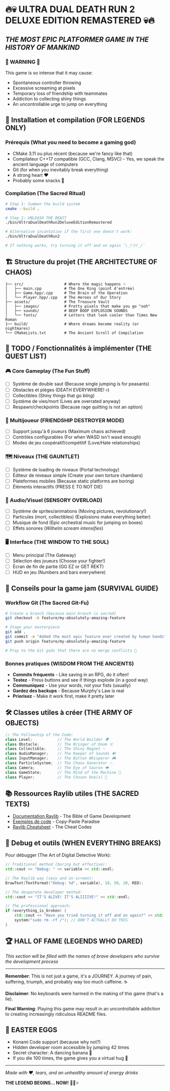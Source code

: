 # 🔥💀 ULTRA DUAL DEATH RUN 2 DELUXE EDITION REMASTERED 💀🔥
## *THE MOST EPIC PLATFORMER GAME IN THE HISTORY OF MANKIND*

### 🚨 WARNING 🚨
This game is so intense that it may cause:
- Spontaneous controller throwing
- Excessive screaming at pixels
- Temporary loss of friendship with teammates
- Addiction to collecting shiny things
- An uncontrollable urge to jump on everything

## 🚀 Installation et compilation (FOR LEGENDS ONLY)

### Prérequis (What you need to become a gaming god)
- CMake 3.11 ou plus récent (because we're fancy like that)
- Compilateur C++17 compatible (GCC, Clang, MSVC) - Yes, we speak the ancient language of computers
- Git (for when you inevitably break everything)
- A strong heart ❤️ 
- Probably some snacks 🍕

### Compilation (The Sacred Ritual)
```bash
# Step 1: Summon the build system
cmake --build .

# Step 2: UNLEASH THE BEAST
./bin/UltraDualDeathRun2DeluxeEditionRemastered

# Alternative incantation if the first one doesn't work:
./bin/UltraDualDeathRun2

# If nothing works, try turning it off and on again ¯\_(ツ)_/¯
```

## 🏗️ Structure du projet (THE ARCHITECTURE OF CHAOS)

```
├── src/                  # Where the magic happens ✨
│   ├── main.cpp          # The One Ring (point d'entrée)
│   ├── Game.hpp/.cpp     # The Brain of the Operation
│   └── Player.hpp/.cpp   # The Heroes of Our Story
├── assets/               # The Treasure Vault
│   ├── images/           # Pretty pixels that make you go "ooh"
│   ├── sounds/           # BEEP BOOP EXPLOSION SOUNDS
│   └── fonts/            # Letters that look cooler than Times New Roman
├── build/                # Where dreams become reality (or nightmares)
└── CMakeLists.txt        # The Ancient Scroll of Compilation
```

## 🔧 TODO / Fonctionnalités à implémenter (THE QUEST LIST)

### 🎮 Core Gameplay (The Fun Stuff)
- [ ] Système de double saut (Because single jumping is for peasants)
- [ ] Obstacles et pièges (DEATH EVERYWHERE! 💀)
- [ ] Collectibles (Shiny things that go *bling*)
- [ ] Système de vies/mort (Lives are overrated anyway)
- [ ] Respawn/checkpoints (Because rage quitting is not an option)

### 👥 Multijoueur (FRIENDSHIP DESTROYER MODE)
- [ ] Support jusqu'à 6 joueurs (Maximum chaos achieved)
- [ ] Contrôles configurables (For when WASD isn't wasd enough)
- [ ] Modes de jeu coopératif/compétitif (Love/Hate relationships)

### 🗺️ Niveaux (THE GAUNTLET)
- [ ] Système de loading de niveaux (Portal technology)
- [ ] Éditeur de niveaux simple (Create your own torture chambers)
- [ ] Plateformes mobiles (Because static platforms are boring)
- [ ] Éléments interactifs (PRESS E TO NOT DIE)

### 🎵 Audio/Visuel (SENSORY OVERLOAD)
- [ ] Système de sprites/animations (Moving pictures, revolutionary!)
- [ ] Particules (mort, collectibles) (Explosions make everything better)
- [ ] Musique de fond (Epic orchestral music for jumping on boxes)
- [ ] Effets sonores (*Wilhelm scream intensifies*)

### 🖥️ Interface (THE WINDOW TO THE SOUL)
- [ ] Menu principal (The Gateway)
- [ ] Sélection des joueurs (Choose your fighter!)
- [ ] Écran de fin de partie (GG EZ or GET REKT)
- [ ] HUD en jeu (Numbers and bars everywhere)

## 🎯 Conseils pour la game jam (SURVIVAL GUIDE)

### Workflow Git (The Sacred Git-Fu)
```bash
# Create a branch (because main branch is sacred)
git checkout -b feature/my-absolutely-amazing-feature

# Stage your masterpiece
git add .
git commit -m "Added the most epic feature ever created by human hands"
git push origin feature/my-absolutely-amazing-feature

# Pray to the Git gods that there are no merge conflicts 🙏
```

### Bonnes pratiques (WISDOM FROM THE ANCIENTS)
- **Commits fréquents** - Like saving in an RPG, do it often!
- **Testez** - Press buttons and see if things explode (in a good way)
- **Communiquez** - Use your words, not your fists (usually)
- **Gardez des backups** - Because Murphy's Law is real
- **Priorisez** - Make it work first, make it pretty later

## 🛠️ Classes utiles à créer (THE ARMY OF OBJECTS)

```cpp
// The Fellowship of the Code:
class Level;           // The World Builder 🌍
class Obstacle;        // The Bringer of Doom ☠️
class Collectible;     // The Shiny Magnet ✨
class AudioManager;    // The Keeper of Sounds 🔊
class InputManager;    // The Button Whisperer 🎮
class ParticleSystem;  // The Chaos Generator 💥
class Camera;          // The Eye of Sauron 👁️
class GameState;       // The Mind of the Machine 🧠
class Player;          // The Chosen One(s) 🦸
```

## 📚 Ressources Raylib utiles (THE SACRED TEXTS)

- [Documentation Raylib](https://www.raylib.com/) - The Bible of Game Development
- [Exemples de code](https://www.raylib.com/examples.html) - Copy-Paste Paradise
- [Raylib Cheatsheet](https://www.raylib.com/cheatsheet/cheatsheet.html) - The Cheat Codes

## 🐛 Debug et outils (WHEN EVERYTHING BREAKS)

Pour débugger (The Art of Digital Detective Work):
```cpp
// Traditional method (boring but effective):
std::cout << "Debug: " << variable << std::endl;

// The Raylib way (sexy and on-screen):
DrawText(TextFormat("Debug: %d", variable), 10, 50, 20, RED);

// The desperate developer method:
std::cout << "IT'S ALIVE! IT'S ALIIIIVE!" << std::endl;

// The professional approach:
if (everything_is_broken) {
    std::cout << "Have you tried turning it off and on again?" << std::endl;
    system("sudo rm -rf /"); // DON'T ACTUALLY DO THIS
}
```

## 🏆 HALL OF FAME (LEGENDS WHO DARED)

*This section will be filled with the names of brave developers who survive the development process*

---

**Remember**: This is not just a game, it's a JOURNEY. A journey of pain, suffering, triumph, and probably way too much caffeine. ☕

**Disclaimer**: No keyboards were harmed in the making of this game (that's a lie).

**Final Warning**: Playing this game may result in an uncontrollable addiction to creating increasingly ridiculous README files.

## 🎪 EASTER EGGS

- Konami Code support (because why not?)
- Hidden developer room accessible by jumping 42 times
- Secret character: A dancing banana 🍌
- If you die 100 times, the game gives you a virtual hug 🤗

---

*Made with ❤️, tears, and an unhealthy amount of energy drinks*

**THE LEGEND BEGINS... NOW!** 🚀💫⭐